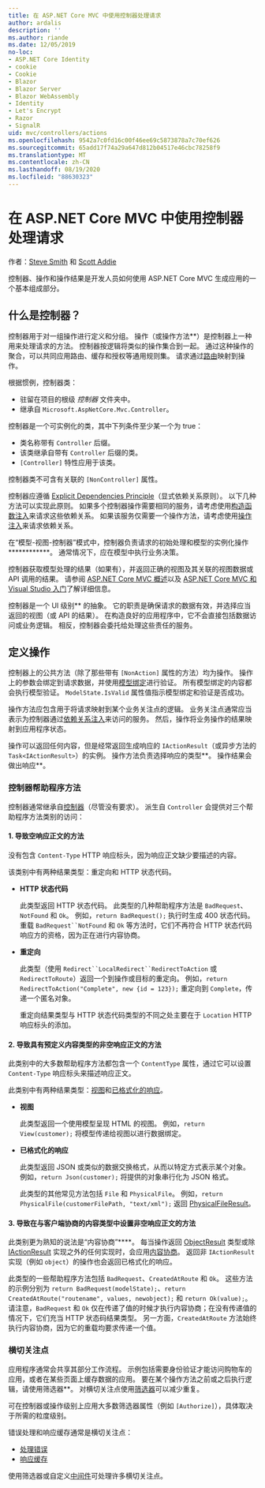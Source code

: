 ```yaml
---
title: 在 ASP.NET Core MVC 中使用控制器处理请求
author: ardalis
description: ''
ms.author: riande
ms.date: 12/05/2019
no-loc:
- ASP.NET Core Identity
- cookie
- Cookie
- Blazor
- Blazor Server
- Blazor WebAssembly
- Identity
- Let's Encrypt
- Razor
- SignalR
uid: mvc/controllers/actions
ms.openlocfilehash: 9542a7c0fd16c00f46ee69c5873878a7c70ef626
ms.sourcegitcommit: 65add17f74a29a647d812b04517e46cbc78258f9
ms.translationtype: MT
ms.contentlocale: zh-CN
ms.lasthandoff: 08/19/2020
ms.locfileid: "88630323"
---
```

# <a name="handle-requests-with-controllers-in-aspnet-core-mvc"></a>在 ASP.NET Core MVC 中使用控制器处理请求

作者：[Steve Smith](https://ardalis.com/) 和 [Scott Addie](https://github.com/scottaddie)

控制器、操作和操作结果是开发人员如何使用 ASP.NET Core MVC 生成应用的一个基本组成部分。

## <a name="what-is-a-controller"></a>什么是控制器？

控制器用于对一组操作进行定义和分组。 操作（或操作方法**）是控制器上一种用来处理请求的方法。 控制器按逻辑将类似的操作集合到一起。 通过这种操作的聚合，可以共同应用路由、缓存和授权等通用规则集。 请求通过[路由](xref:mvc/controllers/routing)映射到操作。

根据惯例，控制器类：

* 驻留在项目的根级 *控制器* 文件夹中。
* 继承自 `Microsoft.AspNetCore.Mvc.Controller`。

控制器是一个可实例化的类，其中下列条件至少某一个为 true：

* 类名称带有 `Controller` 后缀。
* 该类继承自带有 `Controller` 后缀的类。
* `[Controller]` 特性应用于该类。

控制器类不可含有关联的 `[NonController]` 属性。

控制器应遵循 [Explicit Dependencies Principle](/dotnet/standard/modern-web-apps-azure-architecture/architectural-principles#explicit-dependencies)（显式依赖关系原则）。 以下几种方法可以实现此原则。 如果多个控制器操作需要相同的服务，请考虑使用[构造函数注入](xref:mvc/controllers/dependency-injection#constructor-injection)来请求这些依赖关系。 如果该服务仅需要一个操作方法，请考虑使用[操作注入](xref:mvc/controllers/dependency-injection#action-injection-with-fromservices)来请求依赖关系。

在“模型-视图-控制器”模式中，控制器负责请求的初始处理和模型的实例化操作************。 通常情况下，应在模型中执行业务决策。

控制器获取模型处理的结果（如果有），并返回正确的视图及其关联的视图数据或 API 调用的结果。 请参阅 [ASP.NET Core MVC 概述](xref:mvc/overview)以及 [ASP.NET Core MVC 和 Visual Studio 入门](xref:tutorials/first-mvc-app/start-mvc)了解详细信息。

控制器是一个 UI 级别** 的抽象。 它的职责是确保请求的数据有效，并选择应当返回的视图（或 API 的结果）。 在构造良好的应用程序中，它不会直接包括数据访问或业务逻辑。 相反，控制器会委托给处理这些责任的服务。

## <a name="defining-actions"></a>定义操作

控制器上的公共方法（除了那些带有 `[NonAction]` 属性的方法）均为操作。 操作上的参数会绑定到请求数据，并使用[模型绑定](xref:mvc/models/model-binding)进行验证。 所有模型绑定的内容都会执行模型验证。 `ModelState.IsValid` 属性值指示模型绑定和验证是否成功。

操作方法应包含用于将请求映射到某个业务关注点的逻辑。 业务关注点通常应当表示为控制器通过[依赖关系注入](xref:mvc/controllers/dependency-injection)来访问的服务。 然后，操作将业务操作的结果映射到应用程序状态。

操作可以返回任何内容，但是经常返回生成响应的 `IActionResult`（或异步方法的 `Task<IActionResult>`）的实例。 操作方法负责选择响应的类型**。 操作结果会做出响应**。

### <a name="controller-helper-methods"></a>控制器帮助程序方法

控制器通常继承自[控制器](/dotnet/api/microsoft.aspnetcore.mvc.controller)（尽管没有要求）。 派生自 `Controller` 会提供对三个帮助程序方法类别的访问：

#### <a name="1-methods-resulting-in-an-empty-response-body"></a>1. 导致空响应正文的方法

没有包含 `Content-Type` HTTP 响应标头，因为响应正文缺少要描述的内容。

该类别中有两种结果类型：重定向和 HTTP 状态代码。

* **HTTP 状态代码**

    此类型返回 HTTP 状态代码。 此类型的几种帮助程序方法是 `BadRequest`、`NotFound` 和 `Ok`。 例如，`return BadRequest();` 执行时生成 400 状态代码。 重载 `BadRequest``NotFound` 和 `Ok` 等方法时，它们不再符合 HTTP 状态代码响应方的资格，因为正在进行内容协商。

* **重定向**

    此类型（使用 `Redirect``LocalRedirect``RedirectToAction` 或 `RedirectToRoute`）返回一个到操作或目标的重定向。 例如，`return RedirectToAction("Complete", new {id = 123});` 重定向到 `Complete`，传递一个匿名对象。

    重定向结果类型与 HTTP 状态代码类型的不同之处主要在于 `Location` HTTP 响应标头的添加。

#### <a name="2-methods-resulting-in-a-non-empty-response-body-with-a-predefined-content-type"></a>2. 导致具有预定义内容类型的非空响应正文的方法

此类别中的大多数帮助程序方法都包含一个 `ContentType` 属性，通过它可以设置 `Content-Type` 响应标头来描述响应正文。

此类别中有两种结果类型：[视图](xref:mvc/views/overview)和[已格式化的响应](xref:web-api/advanced/formatting)。

* **视图**

    此类型返回一个使用模型呈现 HTML 的视图。 例如，`return View(customer);` 将模型传递给视图以进行数据绑定。

* **已格式化的响应**

    此类型返回 JSON 或类似的数据交换格式，从而以特定方式表示某个对象。 例如，`return Json(customer);` 将提供的对象串行化为 JSON 格式。
    
    此类型的其他常见方法包括 `File` 和 `PhysicalFile`。 例如，`return PhysicalFile(customerFilePath, "text/xml");` 返回 [PhysicalFileResult](/dotnet/api/microsoft.aspnetcore.mvc.physicalfileresult)。

#### <a name="3-methods-resulting-in-a-non-empty-response-body-formatted-in-a-content-type-negotiated-with-the-client"></a>3. 导致在与客户端协商的内容类型中设置非空响应正文的方法

此类别更为熟知的说法是“内容协商”****。 每当操作返回 [ObjectResult](/dotnet/api/microsoft.aspnetcore.mvc.objectresult) 类型或除 [IActionResult](/dotnet/api/microsoft.aspnetcore.mvc.iactionresult) 实现之外的任何实现时，会应用[内容协商](xref:web-api/advanced/formatting#content-negotiation)。 返回非 `IActionResult` 实现（例如 `object`）的操作也会返回已格式化的响应。

此类型的一些帮助程序方法包括 `BadRequest`、`CreatedAtRoute` 和 `Ok`。 这些方法的示例分别为 `return BadRequest(modelState);`、`return CreatedAtRoute("routename", values, newobject);` 和 `return Ok(value);`。 请注意，`BadRequest` 和 `Ok` 仅在传递了值的时候才执行内容协商；在没有传递值的情况下，它们充当 HTTP 状态码结果类型。 另一方面，`CreatedAtRoute` 方法始终执行内容协商，因为它的重载均要求传递一个值。

### <a name="cross-cutting-concerns"></a>横切关注点

应用程序通常会共享其部分工作流程。 示例包括需要身份验证才能访问购物车的应用，或者在某些页面上缓存数据的应用。 要在某个操作方法之前或之后执行逻辑，请使用筛选器**。 对横切关注点使用[筛选器](xref:mvc/controllers/filters)可以减少重复。

可在控制器或操作级别上应用大多数筛选器属性（例如 `[Authorize]`），具体取决于所需的粒度级别。

错误处理和响应缓存通常是横切关注点：
* [处理错误](xref:mvc/controllers/filters#exception-filters)
* [响应缓存](xref:performance/caching/response)

使用筛选器或自定义[中间件](xref:fundamentals/middleware/index)可处理许多横切关注点。
